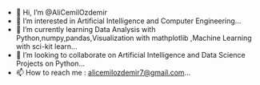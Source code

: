 - 👋 Hi, I’m @AliCemilOzdemir
- 👀 I’m interested in Artificial Intelligence and Computer Engineering...
- 🌱 I’m currently learning Data Analysis with Python,numpy,pandas,Visualization with mathplotlib ,Machine Learning with sci-kit learn...
- 💞️ I’m looking to collaborate on Artificial Intelligence and Data Science Projects on Python...
- 📫 How to reach me : alicemilozdemir7@gmail.com...

<!---
AliCemilOzdemir/AliCemilOzdemir is a ✨ special ✨ repository because its `README.md` (this file) appears on your GitHub profile.
You can click the Preview link to take a look at your changes.
--->
